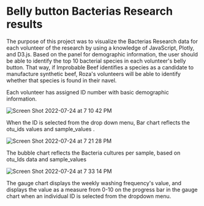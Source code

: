 # Belly button Bacterias Research results 

The purpose of this project was to visualize the Bacterias Research  data for each volunteer of the research by using a knowledge of JavaScript, Plotly, and D3.js. Based on the panel for demographic information, the user  should be able to identify the top 10 bacterial species in each volunteer's belly button. That way, if Improbable Beef identifies a species as a candidate to manufacture synthetic beef, Roza's volunteers will be able to identify whether that species is found in their navel.

Each volunteer has assigned ID number with basic demographic information.

![Screen Shot 2022-07-24 at 7 10 42 PM](https://user-images.githubusercontent.com/103322251/180669949-5bdc1d3f-75d0-4b7e-9660-8eae25729a9a.png)

 When the ID  is selected from the drop down menu, Bar chart reflects the otu_ids  values and sample_values . 
 
 ![Screen Shot 2022-07-24 at 7 21 28 PM](https://user-images.githubusercontent.com/103322251/180669966-169e3663-bf5f-412f-90c8-536c1d394241.png)

The bubble chart reflects the Bacteria cultures per sample, based on otu_Ids data and sample_values

![Screen Shot 2022-07-24 at 7 33 14 PM](https://user-images.githubusercontent.com/103322251/180670359-3cbc62e4-90e3-47e4-8f9e-a9cb957b3d99.png)


The gauge chart  displays the weekly washing frequency's value, and displays the value as a measure from 0-10 on the progress bar in the gauge chart when an individual ID is selected from the dropdown menu.
